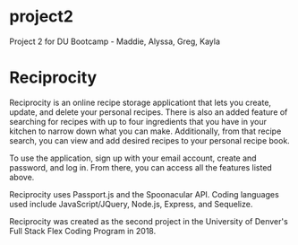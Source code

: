 # project2
Project 2 for DU Bootcamp - Maddie, Alyssa, Greg, Kayla

<h1>Reciprocity</h1>
<p>Reciprocity is an online recipe storage applicationt that lets you create, update, and delete your personal recipes. There is also an added feature of searching for recipes with up to four ingredients that you have in your kitchen to narrow down what you can make. Additionally, from that recipe search, you can view and add desired recipes to your personal recipe book.</p>

<p>To use the application, sign up with your email account, create and password, and log in. From there, you can access all the features listed above.</p>

<p>Reciprocity uses Passport.js and the Spoonacular API. Coding languages used include JavaScript/JQuery, Node.js, Express, and Sequelize.</p>

<p>Reciprocity was created as the second project in the University of Denver's Full Stack Flex Coding Program in 2018.</p>
